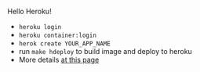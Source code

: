 Hello Heroku!

- `heroku login`
- `heroku container:login`
- `herok create YOUR_APP_NAME`
- run `make hdeploy` to build image and deploy to heroku
- More details [at this page](https://devcenter.heroku.com/articles/container-registry-and-runtime)

